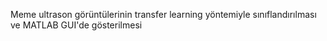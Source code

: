 Meme ultrason görüntülerinin transfer learning yöntemiyle sınıflandırılması ve MATLAB GUI'de gösterilmesi

